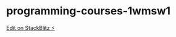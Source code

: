 # programming-courses-1wmsw1

[Edit on StackBlitz ⚡️](https://stackblitz.com/edit/programming-courses-1wmsw1)
